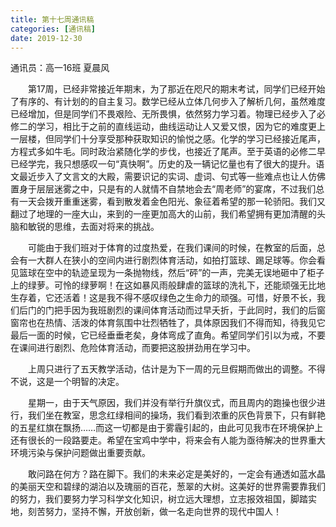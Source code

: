 ```yaml
---
title: 第十七周通讯稿
categories: [通讯稿]
date: 2019-12-30
---
```


通讯员：高一16班 夏晨风

　　第17周，已经非常接近年期末，为了那近在咫尺的期末考试，同学们已经开始了有序的、有计划的的自主复习。数学已经从立体几何步入了解析几何，虽然难度已经增加，但是同学们不畏艰险、无所畏惧，依然努力学习着。物理已经步入了必修二的学习，相比于之前的直线运动，曲线运动让人又爱又恨，因为它的难度更上一层楼，但同学们十分享受那种获取知识的愉悦之感。化学的学习已经接近尾声，方程式多如牛毛。同时政治紧随化学的步伐，也接近了尾声。至于英语的必修二早已经学完，我只想感叹一句“真快啊”。历史的及一辆记忆量也有了很大的提升。语文最近步入了文言文的大殿，需要识记的实词、虚词、句式等一些难点也让人仿佛置身于层层迷雾之中，只是有的人就情不自禁地会去“周老师”的宴席，不过我们总有一天会拨开重重迷雾，看到散发着金色阳光、象征着希望的那一轮骄阳。我们又翻过了地理的一座大山，来到的一座更加高大的山前，我们希望拥有更加清醒的头脑和敏锐的思维，去面对将来的挑战。

　　可能由于我们班对于体育的过度热爱，在我们课间的时候，在教室的后面，总会有一大群人在狭小的空间内进行剧烈体育活动，如拍打篮球、踢足球等。你会看见篮球在空中的轨迹呈现为一条抛物线，然后“砰”的一声，完美无误地砸中了柜子上的绿萝。可怜的绿萝啊！在这如暴风雨般肆虐的篮球的洗礼下，还能顽强无比地生存着，它还活着！这是我不得不感叹绿色之生命力的顽强。可惜，好景不长，我们后门的门把手因为我班剧烈的课间体育活动而过早夭折，于此同时，我们的后窗窗帘也在热情、活泼的体育氛围中壮烈牺牲了，具体原因我们不得而知，待我见它最后一面的时候，它已经垂垂老矣，身体弯成了直角。希望同学们引以为戒，不要在课间进行剧烈、危险体育活动，而要把这股拼劲用在学习中。

　　上周只进行了五天教学活动，估计是为下一周的元旦假期而做出的调整。不得不说，这是一个明智的决定。

　　星期一，由于天气原因，我们并没有举行升旗仪式，而且周内的跑操也很少进行，我们坐在教室，思念红绿相间的操场，我们看到浓重的灰色背景下，只有鲜艳的五星红旗在飘扬……而这一切都是由于雾霾引起的，由此可见我市在环境保护上还有很长的一段路要走。希望在宝鸡中学中，将来会有人能为亟待解决的世界重大环境污染与保护问题做出重要贡献。

　　敢问路在何方？路在脚下。我们的未来必定是美好的，一定会有通透如蓝水晶的美丽天空和碧绿的湖泊以及瑰丽的百花，葱翠的大树。这美好的世界需要靠我们的努力，我们要努力学习科学文化知识，树立远大理想，立志报效祖国，脚踏实地，刻苦努力，坚持不懈，开放创新，做一名走向世界的现代中国人！
